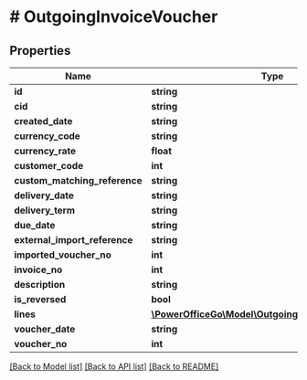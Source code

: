 # # OutgoingInvoiceVoucher

## Properties

Name | Type | Description | Notes
------------ | ------------- | ------------- | -------------
**id** | **string** |  | [optional]
**cid** | **string** |  | [optional]
**created_date** | **string** |  | [optional]
**currency_code** | **string** |  | [optional]
**currency_rate** | **float** |  | [optional]
**customer_code** | **int** |  | [optional]
**custom_matching_reference** | **string** |  | [optional]
**delivery_date** | **string** |  | [optional]
**delivery_term** | **string** |  | [optional]
**due_date** | **string** |  | [optional]
**external_import_reference** | **string** |  | [optional]
**imported_voucher_no** | **int** |  | [optional]
**invoice_no** | **int** |  | [optional]
**description** | **string** |  | [optional]
**is_reversed** | **bool** |  | [optional]
**lines** | [**\PowerOfficeGo\Model\OutgoingInvoiceVoucherLine[]**](OutgoingInvoiceVoucherLine.md) |  | [optional]
**voucher_date** | **string** |  | [optional]
**voucher_no** | **int** |  | [optional]

[[Back to Model list]](../../README.md#models) [[Back to API list]](../../README.md#endpoints) [[Back to README]](../../README.md)
